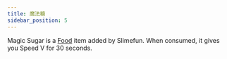 ```yaml
---
title: 魔法糖
sidebar_position: 5
---
```


Magic Sugar is a [Food](/docs/Slimefun/Food) item added by Slimefun. When consumed, it gives you Speed V for 30 seconds.
